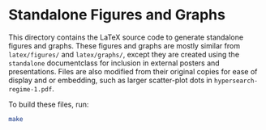 # Standalone Figures and Graphs

This directory contains the LaTeX source code to generate standalone figures and graphs. These figures and graphs are mostly similar from `latex/figures/` and `latex/graphs/`, except they are created using the `standalone` documentclass for inclusion in external posters and presentations. Files are also modified from their original copies for ease of display and or embedding, such as larger scatter-plot dots in `hypersearch-regime-1.pdf`.

To build these files, run:

```bash
make
```


